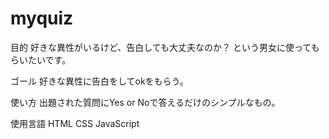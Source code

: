 # myquiz

目的
好きな異性がいるけど、告白しても大丈夫なのか？
という男女に使ってもらいたいです。

ゴール
好きな異性に告白をしてokをもらう。

使い方
出題された質問にYes or Noで答えるだけのシンプルなもの。

使用言語
HTML CSS JavaScript
